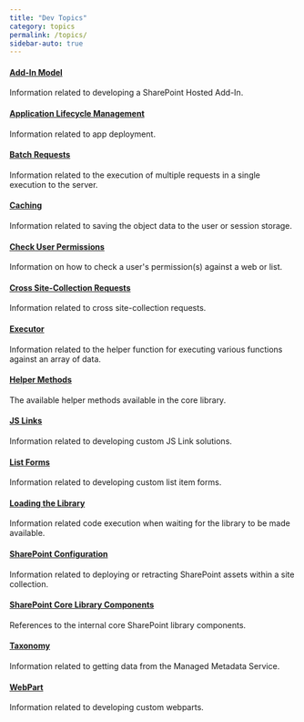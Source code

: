 ```yaml
---
title: "Dev Topics"
category: topics
permalink: /topics/
sidebar-auto: true
---
```

#### [Add-In Model](add-in-model)

Information related to developing a SharePoint Hosted Add-In.

#### [Application Lifecycle Management](alm)

Information related to app deployment.

#### [Batch Requests](batch-requests)

Information related to the execution of multiple requests in a single execution to the server.

#### [Caching](caching)

Information related to saving the object data to the user or session storage.

#### [Check User Permissions](permissions)

Information on how to check a user's permission(s) against a web or list.

#### [Cross Site-Collection Requests](cross-sc)

Information related to cross site-collection requests.

#### [Executor](executor)

Information related to the helper function for executing various functions against an array of data.

#### [Helper Methods](methods)

The available helper methods available in the core library.

#### [JS Links](jslink)

Information related to developing custom JS Link solutions.

#### [List Forms](list-form)

Information related to developing custom list item forms.

#### [Loading the Library](loading-the-lib)

Information related code execution when waiting for the library to be made available.

#### [SharePoint Configuration](sp-cfg)

Information related to deploying or retracting SharePoint assets within a site collection.

#### [SharePoint Core Library Components](sp)

References to the internal core SharePoint library components.

#### [Taxonomy](taxonomy)

Information related to getting data from the Managed Metadata Service.

#### [WebPart](webpart)

Information related to developing custom webparts.